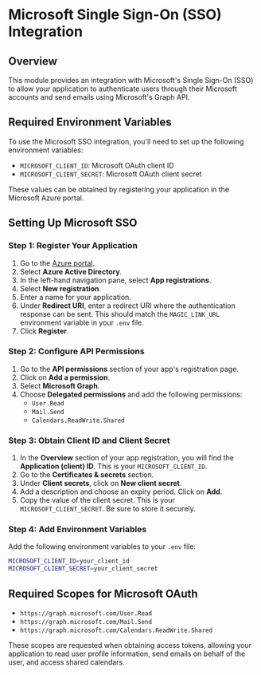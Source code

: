 # Microsoft Single Sign-On (SSO) Integration
 
## Overview

This module provides an integration with Microsoft's Single Sign-On (SSO) to allow your application to authenticate users through their Microsoft accounts and send emails using Microsoft's Graph API.

## Required Environment Variables

To use the Microsoft SSO integration, you'll need to set up the following environment variables:

- `MICROSOFT_CLIENT_ID`: Microsoft OAuth client ID
- `MICROSOFT_CLIENT_SECRET`: Microsoft OAuth client secret

These values can be obtained by registering your application in the Microsoft Azure portal.

## Setting Up Microsoft SSO

### Step 1: Register Your Application

1. Go to the [Azure portal](https://portal.azure.com/).
2. Select **Azure Active Directory**.
3. In the left-hand navigation pane, select **App registrations**.
4. Select **New registration**.
5. Enter a name for your application.
6. Under **Redirect URI**, enter a redirect URI where the authentication response can be sent. This should match the `MAGIC_LINK_URL` environment variable in your `.env` file.
7. Click **Register**.

### Step 2: Configure API Permissions

1. Go to the **API permissions** section of your app's registration page.
2. Click on **Add a permission**.
3. Select **Microsoft Graph**.
4. Choose **Delegated permissions** and add the following permissions:
   - `User.Read`
   - `Mail.Send`
   - `Calendars.ReadWrite.Shared`

### Step 3: Obtain Client ID and Client Secret

1. In the **Overview** section of your app registration, you will find the **Application (client) ID**. This is your `MICROSOFT_CLIENT_ID`.
2. Go to the **Certificates & secrets** section.
3. Under **Client secrets**, click on **New client secret**.
4. Add a description and choose an expiry period. Click on **Add**.
5. Copy the value of the client secret. This is your `MICROSOFT_CLIENT_SECRET`. Be sure to store it securely.

### Step 4: Add Environment Variables

Add the following environment variables to your `.env` file:

```sh
MICROSOFT_CLIENT_ID=your_client_id
MICROSOFT_CLIENT_SECRET=your_client_secret
```

## Required Scopes for Microsoft OAuth

- `https://graph.microsoft.com/User.Read`
- `https://graph.microsoft.com/Mail.Send`
- `https://graph.microsoft.com/Calendars.ReadWrite.Shared`

These scopes are requested when obtaining access tokens, allowing your application to read user profile information, send emails on behalf of the user, and access shared calendars.
